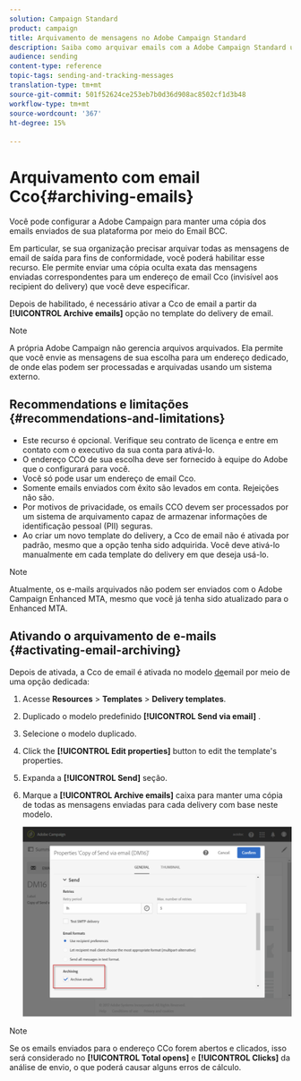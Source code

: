 ```yaml
---
solution: Campaign Standard
product: campaign
title: Arquivamento de mensagens no Adobe Campaign Standard
description: Saiba como arquivar emails com a Adobe Campaign Standard usando um endereço de email Cco.
audience: sending
content-type: reference
topic-tags: sending-and-tracking-messages
translation-type: tm+mt
source-git-commit: 501f52624ce253eb7b0d36d908ac8502cf1d3b48
workflow-type: tm+mt
source-wordcount: '367'
ht-degree: 15%

---
```



# Arquivamento com email Cco{#archiving-emails}

Você pode configurar a Adobe Campaign para manter uma cópia dos emails enviados de sua plataforma por meio do Email BCC.

Em particular, se sua organização precisar arquivar todas as mensagens de email de saída para fins de conformidade, você poderá habilitar esse recurso. Ele permite enviar uma cópia oculta exata das mensagens enviadas correspondentes para um endereço de email Cco (invisível aos recipient do delivery) que você deve especificar.

Depois de habilitado, é necessário ativar a Cco de email a partir da **[!UICONTROL Archive emails]** opção no template do delivery de email.

>[!NOTE]
>
>A própria Adobe Campaign não gerencia arquivos arquivados. Ela permite que você envie as mensagens de sua escolha para um endereço dedicado, de onde elas podem ser processadas e arquivadas usando um sistema externo.

## Recommendations e limitações {#recommendations-and-limitations}

* Este recurso é opcional. Verifique seu contrato de licença e entre em contato com o executivo da sua conta para ativá-lo.
* O endereço CCO de sua escolha deve ser fornecido à equipe do Adobe que o configurará para você.
* Você só pode usar um endereço de email Cco.
* Somente emails enviados com êxito são levados em conta. Rejeições não são.
* Por motivos de privacidade, os emails CCO devem ser processados por um sistema de arquivamento capaz de armazenar informações de identificação pessoal (PII) seguras.
* Ao criar um novo template do delivery, a Cco de email não é ativada por padrão, mesmo que a opção tenha sido adquirida. Você deve ativá-lo manualmente em cada template do delivery em que deseja usá-lo.

>[!NOTE]
>
>Atualmente, os e-mails arquivados não podem ser enviados com o Adobe Campaign Enhanced MTA, mesmo que você já tenha sido atualizado para o Enhanced MTA.

## Ativando o arquivamento de e-mails {#activating-email-archiving}

Depois de ativada, a Cco de email é ativada no modelo [de](../../start/using/marketing-activity-templates.md)email por meio de uma opção dedicada:

1. Acesse **Resources** > **Templates** > **Delivery templates**.
1. Duplicado o modelo predefinido **[!UICONTROL Send via email]** .
1. Selecione o modelo duplicado.
1. Click the **[!UICONTROL Edit properties]** button to edit the template&#39;s properties.
1. Expanda a **[!UICONTROL Send]** seção.
1. Marque a **[!UICONTROL Archive emails]** caixa para manter uma cópia de todas as mensagens enviadas para cada delivery com base neste modelo.

   ![](assets/email_archiving.png)

>[!NOTE]
>
>Se os emails enviados para o endereço CCo forem abertos e clicados, isso será considerado no **[!UICONTROL Total opens]** e **[!UICONTROL Clicks]** da análise de envio, o que poderá causar alguns erros de cálculo.